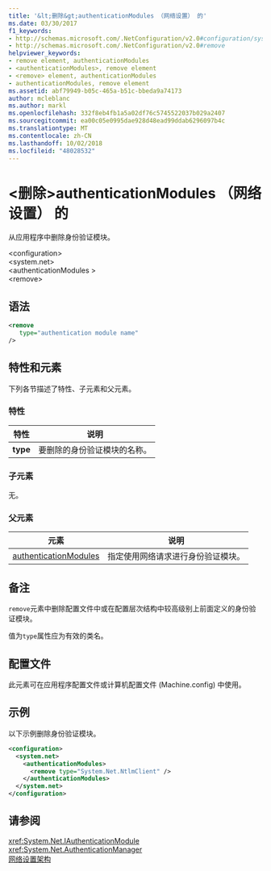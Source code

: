 ```yaml
---
title: '&lt;删除&gt;authenticationModules （网络设置） 的'
ms.date: 03/30/2017
f1_keywords:
- http://schemas.microsoft.com/.NetConfiguration/v2.0#configuration/system.net/authenticationModules/remove
- http://schemas.microsoft.com/.NetConfiguration/v2.0#remove
helpviewer_keywords:
- remove element, authenticationModules
- <authenticationModules>, remove element
- <remove> element, authenticationModules
- authenticationModules, remove element
ms.assetid: abf79949-b05c-465a-b51c-bbeda9a74173
author: mcleblanc
ms.author: markl
ms.openlocfilehash: 332f8eb4fb1a5a02df76c5745522037b029a2407
ms.sourcegitcommit: ea00c05e0995dae928d48ead99ddab6296097b4c
ms.translationtype: MT
ms.contentlocale: zh-CN
ms.lasthandoff: 10/02/2018
ms.locfileid: "48028532"
---
```

# <a name="ltremovegt-element-for-authenticationmodules-network-settings"></a>&lt;删除&gt;authenticationModules （网络设置） 的
从应用程序中删除身份验证模块。  
  
 \<configuration>  
\<system.net>  
\<authenticationModules >  
\<remove>  
  
## <a name="syntax"></a>语法  
  
```xml  
<remove   
   type="authentication module name"   
/>  
```  
  
## <a name="attributes-and-elements"></a>特性和元素  
 下列各节描述了特性、子元素和父元素。  
  
### <a name="attributes"></a>特性  
  
|**特性**|**说明**|  
|-------------------|---------------------|  
|**type**|要删除的身份验证模块的名称。|  
  
### <a name="child-elements"></a>子元素  
 无。  
  
### <a name="parent-elements"></a>父元素  
  
|**元素**|**说明**|  
|-----------------|---------------------|  
|[authenticationModules](../../../../../docs/framework/configure-apps/file-schema/network/authenticationmodules-element-network-settings.md)|指定使用网络请求进行身份验证模块。|  
  
## <a name="remarks"></a>备注  
 `remove`元素中删除配置文件中或在配置层次结构中较高级别上前面定义的身份验证模块。  
  
 值为`type`属性应为有效的类名。  
  
## <a name="configuration-files"></a>配置文件  
 此元素可在应用程序配置文件或计算机配置文件 (Machine.config) 中使用。  
  
## <a name="example"></a>示例  
 以下示例删除身份验证模块。  
  
```xml  
<configuration>  
  <system.net>  
    <authenticationModules>  
      <remove type="System.Net.NtlmClient" />  
    </authenticationModules>  
  </system.net>  
</configuration>  
```  
  
## <a name="see-also"></a>请参阅  
 <xref:System.Net.IAuthenticationModule>  
 <xref:System.Net.AuthenticationManager>  
 [网络设置架构](../../../../../docs/framework/configure-apps/file-schema/network/index.md)
